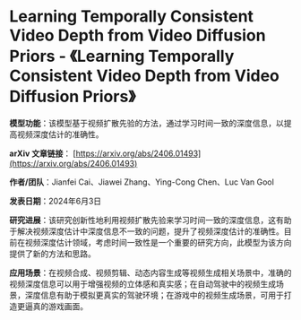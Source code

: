 # Learning Temporally Consistent Video Depth from Video Diffusion Priors - 《Learning Temporally Consistent Video Depth from Video Diffusion Priors》

**模型功能**：该模型基于视频扩散先验的方法，通过学习时间一致的深度信息，以提高视频深度估计的准确性。

**arXiv 文章链接**：
[https://arxiv.org/abs/2406.01493](https://arxiv.org/abs/2406.01493)

**作者/团队**：Jianfei Cai、Jiawei Zhang、Ying-Cong Chen、Luc Van Gool

**发表日期**：2024年6月3日

**研究进展**：该研究创新性地利用视频扩散先验来学习时间一致的深度信息，这有助于解决视频深度估计中深度信息不一致的问题，提升了视频深度估计的准确性。目前在视频深度估计领域，考虑时间一致性是一个重要的研究方向，此模型为该方向提供了新的方法和思路。

**应用场景**：在视频合成、视频剪辑、动态内容生成等视频生成相关场景中，准确的视频深度信息可以用于增强视频的立体感和真实感；在自动驾驶中的视频生成场景，深度信息有助于模拟更真实的驾驶环境；在游戏中的视频生成场景，可用于打造更逼真的游戏画面。
